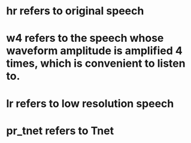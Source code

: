 # hr refers to original speech
# w4 refers to the speech whose waveform amplitude is amplified 4 times, which is convenient to listen to.
# lr refers to low resolution speech
# pr_tnet	refers to Tnet
